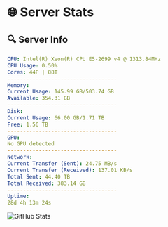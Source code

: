 # 🌐 Server Stats
## 🔍 Server Info
```yaml
CPU: Intel(R) Xeon(R) CPU E5-2699 v4 @ 1313.84MHz
CPU Usage: 0.50%
Cores: 44P | 88T
-----------------------------------
Memory:
Current Usage: 145.99 GB/503.74 GB
Available: 354.31 GB
-----------------------------------
Disk:
Current Usage: 66.00 GB/1.71 TB
Free: 1.56 TB
-----------------------------------
GPU:
No GPU detected
-----------------------------------
Network:
Current Transfer (Sent): 24.75 MB/s
Current Transfer (Received): 137.01 KB/s
Total Sent: 44.40 TB
Total Received: 383.14 GB
-----------------------------------
Uptime:
28d 4h 13m 24s
```
![GitHub Stats](https://img.shields.io/badge/Updated-2025-04-05_01:36:13-blue)
